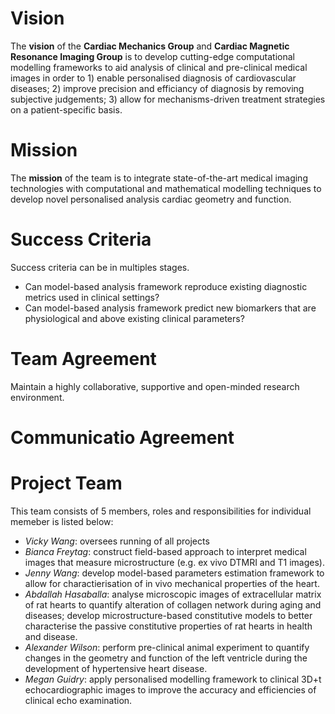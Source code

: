 # Vision

The **vision** of the **Cardiac Mechanics Group** and **Cardiac Magnetic Resonance Imaging Group** is to develop cutting-edge computational modelling frameworks to aid analysis of clinical and pre-clinical medical images in order to 1) enable personalised diagnosis of cardiovascular diseases; 2) improve precision and efficiancy of diagnosis by removing subjective judgements; 3) allow for mechanisms-driven treatment strategies on a patient-specific basis.   


# Mission

The **mission** of the team is to integrate state-of-the-art medical imaging technologies with computational and mathematical modelling techniques to develop novel personalised analysis cardiac geometry and function. 


# Success Criteria

Success criteria can be in multiples stages. 
- Can model-based analysis framework reproduce existing diagnostic metrics used in clinical settings?
- Can model-based analysis framework predict new biomarkers that are physiological and above existing clinical parameters?


# Team Agreement

Maintain a highly collaborative, supportive and open-minded research environment. 

# Communicatio Agreement

# Project Team

This team consists of 5 members, roles and responsibilities for individual memeber is listed below:
- *Vicky Wang*: oversees running of all projects 
- *Bianca Freytag*: construct field-based approach to interpret medical images that measure microstructure (e.g. ex vivo DTMRI and T1 images). 
- *Jenny Wang*: develop model-based parameters estimation framework to allow for charactierisation of in vivo mechanical properties of the heart. 
- *Abdallah Hasaballa*: analyse microscopic images of extracellular matrix of rat hearts to quantify alteration of collagen network during aging and diseases; develop microstructure-based constitutive models to better characterise the passive constitutive properties of rat hearts in health and disease. 
- *Alexander Wilson*: perform pre-clinical animal experiment to quantify changes in the geometry and function of the left ventricle during the development of hypertensive heart disease. 
- *Megan Guidry*: apply personalised modelling framework to clinical 3D+t echocardiographic images to improve the accuracy and efficiencies of clinical echo examination. 
